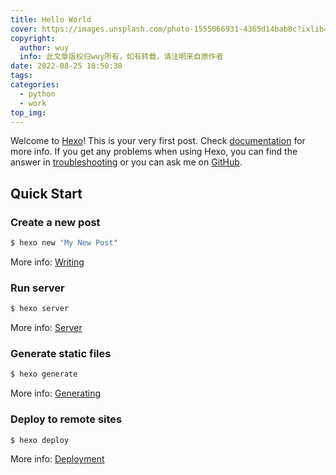 ```yaml
---
title: Hello World
cover: https://images.unsplash.com/photo-1555066931-4365d14bab8c?ixlib=rb-1.2.1&ixid=MnwxMjA3fDB8MHxzZWFyY2h8Nnx8Y29kZXxlbnwwfHwwfHw%3D&auto=format&fit=crop&w=500&q=60
copyright:
  author: wuy
  info: 此文章版权归wuy所有，如有转载，请注明来自原作者
date: 2022-08-25 18:50:38
tags:
categories:
  - python
  - work
top_img:
---
```


Welcome to [Hexo](https://hexo.io/)! This is your very first post. Check [documentation](https://hexo.io/docs/) for more info. If you get any problems when using Hexo, you can find the answer in [troubleshooting](https://hexo.io/docs/troubleshooting.html) or you can ask me on [GitHub](https://github.com/hexojs/hexo/issues).

## Quick Start

### Create a new post

```bash
$ hexo new "My New Post"
```

More info: [Writing](https://hexo.io/docs/writing.html)

### Run server

```bash
$ hexo server
```

More info: [Server](https://hexo.io/docs/server.html)

### Generate static files

```bash
$ hexo generate
```

More info: [Generating](https://hexo.io/docs/generating.html)

### Deploy to remote sites

```bash
$ hexo deploy
```

More info: [Deployment](https://hexo.io/docs/one-command-deployment.html)
